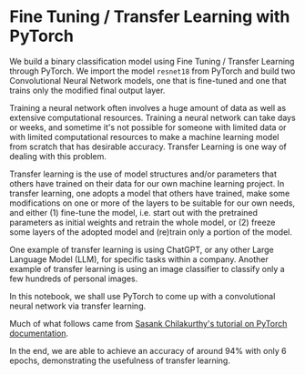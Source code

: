 # Fine Tuning / Transfer Learning with PyTorch
We build a binary classification model using Fine Tuning / Transfer Learning through PyTorch. We import the model `resnet18` from PyTorch and build two Convolutional Neural Network models, one that is fine-tuned and one that trains only the modified final output layer.

Training a neural network often involves a huge amount of data as well as extensive computational resources. Training a neural network can take days or weeks, and sometime it's not possible for someone with limited data or with limited computational resources to make a machine learning model from scratch that has desirable accuracy. Transfer Learning is one way of dealing with this problem.

Transfer learning is the use of model structures and/or parameters that others have trained on their data for our own machine learning project. In transfer learning, one adopts a model that others have trained, make some modifications on one or more of the layers to be suitable for our own needs, and either (1) fine-tune the model, i.e. start out with the pretrained parameters as initial weights and retrain the whole model, or (2) freeze some layers of the adopted model and (re)train only a portion of the model.

One example of transfer learning is using ChatGPT, or any other Large Language Model (LLM), for specific tasks within a company. Another example of transfer learning is using an image classifier to classify only a few hundreds of personal images.

In this notebook, we shall use PyTorch to come up with a convolutional neural network via transfer learning.

Much of what follows came from [Sasank Chilakurthy's tutorial on PyTorch documentation](https://pytorch.org/tutorials/beginner/transfer_learning_tutorial.html).

In the end, we are able to achieve an accuracy of around 94% with only 6 epochs, demonstrating the usefulness of transfer learning.
